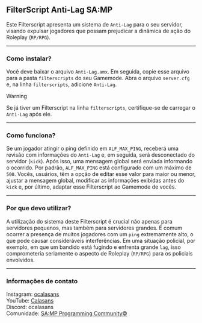 ## FilterScript Anti-Lag SA:MP

Este Filterscript apresenta um sistema de `Anti-Lag` para o seu servidor, visando expulsar jogadores que possam prejudicar a dinâmica de ação do Roleplay (`RP/RPG`).

-----------------------

### Como instalar?

Você deve baixar o arquivo `Anti-Lag.amx`. Em seguida, copie esse arquivo para a pasta `filterscripts` do seu Gamemode. Abra o arquivo `server.cfg` e, na linha `filterscripts`, adicione `Anti-Lag`.

> [!Warning]
> Se já tiver um Filterscript na linha `filterscripts`, certifique-se de carregar o `Anti-Lag` após ele.

-----------------------

### Como funciona?

Se um jogador atingir o ping definido em `ALF_MAX_PING`, receberá uma revisão com informações do `Anti-Lag` e, em seguida, será desconectado do servidor (`kick`). Após isso, uma mensagem global será enviada informando o ocorrido. Por padrão, `ALF_MAX_PING` está configurado com um máximo de `500`. Vocês, usuários, têm a opção de editar esse valor para maior ou menor, ajustar a mensagem global, modificar as informações exibidas antes do `kick` e, por último, adaptar esse Filterscript ao Gamemode de vocês.

-----------------------

### Por que devo utilizar?

A utilização do sistema deste Filterscript é crucial não apenas para servidores pequenos, mas também para servidores grandes. É comum ocorrer a presença de muitos jogadores com um `ping` extremamente alto, o que pode causar consideráveis interferências. Em uma situação policial, por exemplo, em que um bandido está fugindo e enfrenta grande `lag`, isso comprometeria seriamente o aspecto de Roleplay (`RP/RPG`) para os policiais envolvidos.

-----------------------

### Informações de contato

Instagram: [ocalasans](https://instagram.com/ocalasans)   
YouTube: [Calasans](https://www.youtube.com/@ocalasans)   
Discord: ocalasans   
Comunidade: [SA:MP Programming Community©](https://abre.ai/samp-spc)
